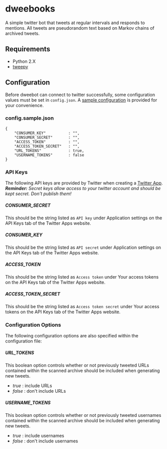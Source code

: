# dweebooks
A simple twitter bot that tweets at regular intervals and responds to mentions. All tweets are pseudorandom text based on Markov chains of archived tweets.

## Requirements

* Python 2.X
* [tweepy](http://www.tweepy.org)

## Configuration
Before dweebot can connect to twitter successfully, some configuration values must be set in `config.json`. A [sample configuration](config.sample.json) is provided for your convenience. 

### config.sample.json

    {
        "CONSUMER_KEY"          : "",
        "CONSUMER_SECRET"       : "",
        "ACCESS_TOKEN"          : "",
        "ACCESS_TOKEN_SECRET"   : "",
        "URL_TOKENS"            : true,
        "USERNAME_TOKENS"       : false
    }

### API Keys

The following API keys are provided by Twitter when creating a [Twitter App](http://apps.twitter.com). ***Reminder:** Secret keys allow access to your twitter account and should be kept secret. Don't publish them!*

##### CONSUMER_SECRET

This should be the string listed as `API key` under Application settings on the API Keys tab of the Twitter Apps website.

##### CONSUMER_KEY

This should be the string listed as `API secret` under Application settings on the API Keys tab of the Twitter Apps website.

##### ACCESS_TOKEN

This should be the string listed as `Access token` under Your access tokens on the API Keys tab of the Twitter Apps website.

##### ACCESS\_TOKEN_SECRET

This should be the string listed as `Access token secret` under Your access tokens on the API Keys tab of the Twitter Apps website.

### Configuration Options

The following configuration options are also specified within the configuration file:

##### URL_TOKENS

This boolean option controls whether or not previously tweeted URLs contained within the scanned archive should be included when generating new tweets.

- *true* : include URLs
- *false* : don't include URLs

##### USERNAME_TOKENS

This boolean option controls whether or not previously tweeted usernames contained within the scanned archive should be included when generating new tweets.

- *true* : include usernames
- *false* : don't include usernames
